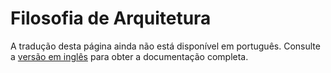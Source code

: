 # Filosofia de Arquitetura

A tradução desta página ainda não está disponível em português. Consulte a [versão em inglês](../../en/developer-guide/PHILOSOPHY.md) para obter a documentação completa.
